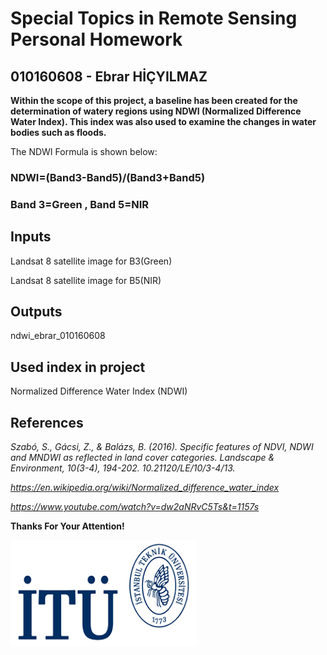 # Special Topics in Remote Sensing Personal Homework
## 010160608 - Ebrar HİÇYILMAZ

__Within the scope of this project, a baseline has been created for the determination of watery regions using NDWI (Normalized Difference Water Index). This index was also used to examine the changes in water bodies such as floods.__

The NDWI Formula is shown below:

### NDWI=(Band3-Band5)/(Band3+Band5)

### Band 3=Green , Band 5=NIR

## Inputs
Landsat 8 satellite image for B3(Green)

Landsat 8 satellite image for B5(NIR)

## Outputs
ndwi_ebrar_010160608

## Used index in project
Normalized Difference Water Index (NDWI)

## References
_Szabó, S., Gácsi, Z., & Balázs, B. (2016). Specific features of NDVI, NDWI and MNDWI as reflected in land cover categories. Landscape & Environment, 10(3-4), 194-202. 10.21120/LE/10/3-4/13._ 

_https://en.wikipedia.org/wiki/Normalized_difference_water_index_

_https://www.youtube.com/watch?v=dw2aNRvC5Ts&t=1157s_ 

__Thanks For Your Attention!__


![ITU_LOGO](itu-logo.png)
